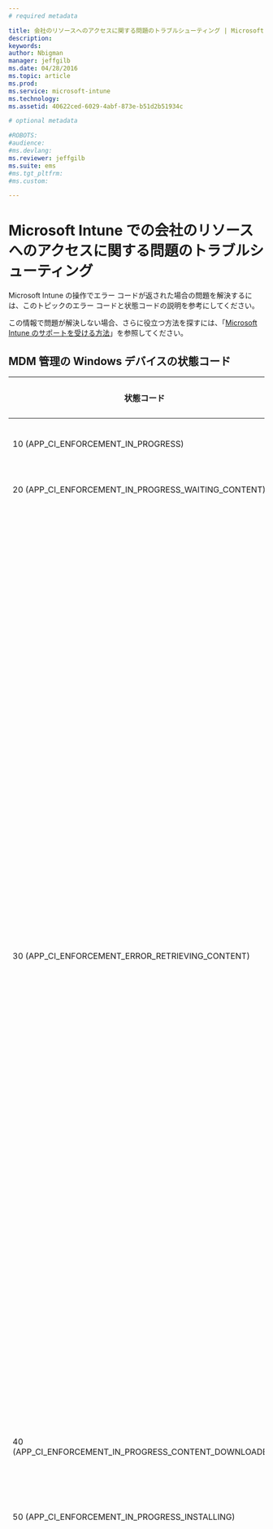 ```yaml
---
# required metadata

title: 会社のリソースへのアクセスに関する問題のトラブルシューティング | Microsoft Intune
description:
keywords:
author: Nbigman
manager: jeffgilb
ms.date: 04/28/2016
ms.topic: article
ms.prod:
ms.service: microsoft-intune
ms.technology:
ms.assetid: 40622ced-6029-4abf-873e-b51d2b51934c

# optional metadata

#ROBOTS:
#audience:
#ms.devlang:
ms.reviewer: jeffgilb
ms.suite: ems
#ms.tgt_pltfrm:
#ms.custom:

---
```


# Microsoft Intune での会社のリソースへのアクセスに関する問題のトラブルシューティング
Microsoft Intune の操作でエラー コードが返された場合の問題を解決するには、このトピックのエラー コードと状態コードの説明を参考にしてください。

この情報で問題が解決しない場合、さらに役立つ方法を探すには、「[Microsoft Intune のサポートを受ける方法](how-to-get-support-for-microsoft-intune.md)」を参照してください。

## MDM 管理の Windows デバイスの状態コード

|状態コード|エラー メッセージ|対処|
|---------------|-----------------|--------------|
|10 (APP_CI_ENFORCEMENT_IN_PROGRESS)|インストールが進行中||
|20 (APP_CI_ENFORCEMENT_IN_PROGRESS_WAITING_CONTENT)|コンテンツを待機中||
|30 (APP_CI_ENFORCEMENT_ERROR_RETRIEVING_CONTENT)|コンテンツを取得中|考えられる原因: ジョブ状態 30 は、ユーザーによるアプリのダウンロードが失敗したことを示します。<br /><br />考えられる原因は、次のとおりです。<br /><br />ダウンロードの進行中に、デバイスがインターネット接続を失った。<br /><br />登録時にデバイスに発行される証明書の有効期限が切れた。<br /><br />軽減策:<br /><br />デバイスのコントロール パネルから [会社のアプリ] アプリを起動して、デバイスの証明書が期限切れになっていないことを確認します。期限切れになっている場合は、デバイスを再登録する必要があります。<br /><br />デバイスがインターネットに接続されていることを確認し、アプリをもう一度要求してみます。|
|40 (APP_CI_ENFORCEMENT_IN_PROGRESS_CONTENT_DOWNLOADED)|コンテンツのダウンロードが完了しました||
|50 (APP_CI_ENFORCEMENT_IN_PROGRESS_INSTALLING)|インストールが進行中||
|60 (APP_CI_ENFORCEMENT_ERROR_INSTALLING)|インストール ​エラーが発生しました|アプリのダウンロード後に、インストールが失敗しました。<br /><br />アプリの署名に使用されたコード署名証明書が、デバイスに存在しません。<br /><br />アプリケーションが依存するフレームワーク依存関係が、デバイスにインストールされていません。<br /><br />アプリの署名に使用されたコード署名証明書がデバイス上に存在することを確認し、この証明書がすべてのエンタープライズ登録済み Windows RT デバイスの対象となっていることを管理者に確認します。<br /><br />フレームワーク依存関係が見つからないためにインストールが失敗した場合、管理者はアプリケーション パッケージとフレームワークをパッケージ化して、アプリケーションを再公開する必要があります。<br /><br />ダウンロードされたアプリケーション パッケージが、有効なパッケージではないか、破損していたか、デバイスの OS バージョンと互換性がない可能性があります。|
|70 (APP_CI_ENFORCEMENT_SUCCEEDED)|インストールが成功しました||
|80 (APP_CI_ENFORCEMENT_IN_PROGRESS)|アンインストールの進行中||
|90 (APP_CI_ENFORCEMENT_ERROR)|アンインストール エラーが発生しました||
|100 (APP_CI_ENFORCEMENT_SUCCEEDED)|アンインストールが成功しました||
|110 (APP_CI_ENFORCEMENT_ERROR)|コンテンツのハッシュが一致しません||
|120 (APP_CI_ENFORCEMENT_ERROR)|SLK / サイド ローディングが有効になっていません||
|130 (APP_CI_ENFORCEMENT_ERROR)|MSADP ライセンスのインストールが失敗しました||
|状態なし (APP_CI_ENFORCEMENT_UNKNOWN)|該当なし|状態は現在不明です。|

## 会社のリソースへのアクセス (一般的なエラー)

|状態コード|16 進数のエラー コード|エラー メッセージ|
|---------------|--------------------------|-----------------|
|-2016281101|0x87D1FDF3|MDM CRP 要求が見つかりません|
|-2016281102|0x87D1FDF2|NDES URL が見つかりません|
|-2016281103|0x87D1FDF1|MDM CRP 証明書情報が見つかりません|
|-2016281104|0x87D1FDF0|MDM CI 証明書情報が見つかりません|
|-2016281105|0x87D1FDEF|ルールを評価できませんでした|
|-2016281106|0x87D1FDEE|競合解決で失われたため、適用できません|
|-2016281107|0x87D1FDED|サポートされていない設定検出ソースです|
|-2016281108|0x87D1FDEC|参照された設定が CI で見つかりません|
|-2016281109|0x87D1FDEB|データ型を変換できませんでした|
|-2016281110|0x87D1FDEA|CIM 設定のパラメーターが無効です|
|-2016281111|0x87D1FDE9|このデバイスには該当しません|
|-2016281112|0x87D1FDE8|修復できませんでした|
|-2016330905|0x87D13B67|アプリの状態が不明です|
|-2016330906|0x87D13B66|アプリは管理されているものの、ユーザーによって削除されました|
|-2016330907|0x87D13B65|デバイスは引き換えコードを適用しています|
|-2016330908|0x87D13B64|アプリのインストールに失敗しました|
|-2016330909|0x87D13B63|ユーザーがアプリの更新の提案を拒否しました|
|-2016330910|0x87D13B62|ユーザーがアプリのインストールの提案を拒否しました|
|-2016330911|0x87D13B61|管理対象のアプリをインストールできるようになる前に、ユーザーがアプリをインストールしました|
|-2016330912|0x87D13B60|アプリのインストールがスケジュールされているものの、トランザクションを完了するには引き換えコードが必要です|
|-2016341109|0x87D1138B|iOS デバイスがエラーを返しました|
|-2016341110|0x87D1138A|形式が正しくないため iOS デバイスがコマンドを拒否しました|
|-2016341111|0x87D11389|iOS デバイスが予期されないアイドル ステータスを返しました|
|-2016341112|0x87D11388|iOS デバイスは現在ビジーです|

## iOS デバイスによって返されるエラー

|状態コード|16 進数のエラー コード|エラー メッセージ|
|---------------|--------------------------|-----------------|
|-2016299111|0x87D1B799|内部エラー。|
|-2016299112|0x87D1B798|内部エラー。|
|-2016300111|0x87D1B3B1|36001: (内部エラー)|
|-2016300112|0x87D1B3B0|36000: 携帯ネットワークは既に構成されています|
|-2016301110|0x87D1AFCA|35002: 単一のペイロードで複数のフォントが見つかりました|
|-2016301111|0x87D1AFC9|35001: フォントのインストールに失敗しました|
|-2016301112|0x87D1AFC8|35000: フォント データが無効です|
|-2016302109|0x87D1ABE3|34003: Kerberos プリンシパル名が無効です|
|-2016302110|0x87D1ABE2|34002: Kerberos プリンシパル名が見つかりません|
|-2016302111|0x87D1ABE1|34001: URL の一致パターンが無効です|
|-2016302112|0x87D1ABE0|34000: アプリ識別子の一致パターンが無効です|
|-2016304112|0x87D1A410|32000: アプリが多すぎます|
|-2016305111|0x87D1A029|31001: 設定を適用できません|
|-2016305112|0x87D1A028|31000: 資格情報を適用できません|
|-2016306111|0x87D19C41|30001: タイムアウトしました|
|-2016306112|0x87D19C40|30000: 認証に失敗しました|
|-2016307109|0x87D1985B|29003: 証明書データに問題があります|
|-2016307110|0x87D1985A|29002:|
|-2016307111|0x87D19859|29001:|
|-2016307112|0x87D19858|29000: デバイスが管理されていません|
|-2016308110|0x87D19472|28002: 壁紙を設定できません|
|-2016308111|0x87D19471|28001: 壁紙の画像に問題があります|
|-2016308112|0x87D19470|28000: 不明な項目です|
|-2016310111|0x87D18CA1|26001: ファイル レベルの暗号化はサポートされていません|
|-2016310112|0x87D18CA0|26000: ブロック レベルの暗号化はサポートされていません|
|-2016311110|0x87D188BA|25002: 削除できません|
|-2016311111|0x87D188B9|25001: インストールできません|
|-2016311112|0x87D188B8|25000: プロファイルに問題があります|
|-2016312109|0x87D184D3|24003: 最終的なプロファイルに問題があります|
|-2016312110|0x87D184D2|24002: ID ペイロードに問題があります|
|-2016312111|0x87D184D1|24001: 属性ディクショナリに署名できません|
|-2016312112|0x87D184D0|24000: 属性ディクショナリを作成できません|
|-2016313110|0x87D180EA|23002: サーバー証明書が無効です|
|-2016313111|0x87D180E9|23001: サーバーの応答に問題があります|
|-2016313112|0x87D180E8|23000: ID に問題があります|
|-2016314099|0x87D17D0D|22013: PKIOperation 応答が無効です|
|-2016314100|0x87D17D0C|22012: CACertificate を格納できません|
|-2016314101|0x87D17D0B|22011: CSR を生成できません|
|-2016314102|0x87D17D0A|22010: 一時的な ID を格納できません|
|-2016314103|0x87D17D09|22009: 一時的な ID を作成できません|
|-2016314104|0x87D17D08|22008: ID を作成できません|
|-2016314105|0x87D17D07|22007: 署名入り証明書が無効です|
|-2016314106|0x87D17D06|22006: CACaps が不十分です|
|-2016314107|0x87D17D05|22005: ネットワーク エラー|
|-2016314108|0x87D17D04|22004: サポートされていない証明書構成です|
|-2016314109|0x87D17D03|22003: RAResponse が無効です|
|-2016314110|0x87D17D02|22002: CAResponse が無効です|
|-2016314111|0x87D17D01|22001: キー ペアを生成できません|
|-2016314112|0x87D17D00|22000: キーの使用が無効です|
|-2016315105|0x87D1791F|21007: アカウントを検証できません|
|-2016315106|0x87D1791E|21006: 証明書の暗号化を解除できません|
|-2016315107|0x87D1791D|21005: アカウントが一意ではありません|
|-2016315108|0x87D1791C|21004: アカウントを作成できません|
|-2016315109|0x87D1791B|21003: ホスト名がありません|
|-2016315110|0x87D1791A|21002: サーバーの暗号化ポリシーに準拠できません|
|-2016315111|0x87D17919|21001: サーバーのポリシーに準拠できません|
|-2016315112|0x87D17918|21000: サーバーからポリシーを取得できません|
|-2016316110|0x87D17532|20002: アカウントが一意ではありません|
|-2016316111|0x87D17531|20001: ホスト名がありません|
|-2016316112|0x87D17530|20000: アカウントを作成できません|
|-2016317110|0x87D1714A|19002: アカウントが一意ではありません|
|-2016317111|0x87D17149|19001: ホスト名がありません|
|-2016317112|0x87D17148|19000: アカウントを作成できません|
|-2016318110|0x87D16D62|18002: 資格情報が無効です|
|-2016318111|0x87D16D61|18001: ホストに到達できません|
|-2016318112|0x87D16D60|18000: 不明なエラーです|
|-2016319110|0x87D1697A|17002: アカウントが一意ではありません|
|-2016319111|0x87D16979|17001: ホスト名がありません|
|-2016319112|0x87D16978|17000: アカウントを作成できません|
|-2016320110|0x87D16592|16002: アカウントが一意ではありません|
|-2016320111|0x87D16591|16001: ホスト名がありません|
|-2016320112|0x87D16590|16000: サブスクリプションを作成できません|
|-2016321109|0x87D161AB|15003: 証明書が無効です|
|-2016321110|0x87D161AA|15002: ネットワーク構成をロックできません|
|-2016321111|0x87D161A9|15001: VPN を削除できません|
|-2016321112|0x87D161A8|15000: VPN をインストールできません|
|-2016322110|0x87D15DC2|14002: クラウド構成は既に存在します|
|-2016322111|0x87D15DC1|14001: デバイスがロックされています|
|-2016322112|0x87D15DC0|14000: フィールドが無効です|
|-2016323107|0x87D159DD|13005: プロキシを設定できません|
|-2016323108|0x87D159DC|13004: EAP を設定できません|
|-2016323109|0x87D159DB|13003: WiFi 構成を作成できません|
|-2016323110|0x87D159DA|13002: パスワードが必要です|
|-2016323111|0x87D159D9|13001: ユーザー名が必要です|
|-2016323112|0x87D159D8|13000: インストールできません|
|-2016324070|0x87D1561A|12042: 不明なロケール コードです|
|-2016324071|0x87D15619|12041: 不明な言語コードです|
|-2016324072|0x87D15618|12040: iTunes Store へのログインが必要です|
|-2016324073|0x87D15617|12039: (未使用)|
|-2016324074|0x87D15616|12038: アプリが管理されていません|
|-2016324075|0x87D15615|12037: 引き換えコードが無効です|
|-2016324076|0x87D15614|12036: 現在の状態ではアプリを削除できません|
|-2016324077|0x87D15613|12035: アプリを購入できません|
|-2016324078|0x87D15612|12034: URL が HTTPS ではありません|
|-2016324079|0x87D15611|12033: マニフェストが無効です|
|-2016324080|0x87D15610|12032: マニフェストに含まれるアプリが多すぎます|
|-2016324081|0x87D1560F|12031: アプリのインストールが無効になっています|
|-2016324082|0x87D1560E|12030: URL が無効です|
|-2016324083|0x87D1560D|12029: アプリが管理されていません|
|-2016324084|0x87D1560C|12028: 引き換えを待機していません|
|-2016324085|0x87D1560B|12027: アプリではありません|
|-2016324086|0x87D1560A|12026: アプリは既にキューに登録されています|
|-2016324087|0x87D15609|12025: アプリは既にインストールされています|
|-2016324088|0x87D15608|12024: アプリ マニフェストを検証できませんでした|
|-2016324089|0x87D15607|12023: アプリ ID を検証できませんでした|
|-2016324090|0x87D15606|12022: トピックが無効です|
|-2016324091|0x87D15605|12021: 要求の種類が無効です|
|-2016324092|0x87D15604|12020: サーバーによって承認されていません|
|-2016324093|0x87D15603|12019: エスクロー シークレットをコピーできません|
|-2016324094|0x87D15602|12018: エスクロー キーバッグのデータをコピーできません|
|-2016324095|0x87D15601|12017: エスクロー keybag を作成できません|
|-2016324096|0x87D15600|12016: ID が見つかりません|
|-2016324097|0x87D155FF|12015: プッシュ トークンを取得できません|
|-2016324098|0x87D155FE|12014: プロビジョニング プロファイルが管理されていません|
|-2016324099|0x87D155FD|12013: プロファイルが管理されていません|
|-2016324100|0x87D155FC|12012: MDM の置換が一致しません|
|-2016324101|0x87D155FB|12011: MDM の構成が無効です|
|-2016324102|0x87D155FA|12010: 内部不整合エラー|
|-2016324103|0x87D155F9|12009: 代替プロファイルが無効です|
|-2016324104|0x87D155F8|12008: 要求の形式が正しくありません|
|-2016324105|0x87D155F7|12007: 承認されていません|
|-2016324106|0x87D155F6|12006: リダイレクトが拒否されました|
|-2016324107|0x87D155F5|12005: 証明書が見つかりません|
|-2016324108|0x87D155F4|12004: プッシュ証明書が無効です|
|-2016324109|0x87D155F3|12003: チャレンジの応答が無効です|
|-2016324110|0x87D155F2|12002: チェックインできません|
|-2016324111|0x87D155F1|12001: MDM インスタンスが複数存在します|
|-2016324112|0x87D155F0|12000: アクセス権が無効です|
|-2016325111|0x87D15209|11001: カスタム APN は既にインストールされています|
|-2016325112|0x87D15208|11000: APN をインストールできません|
|-2016326111|0x87D14E21|10001: 署名者が無効です|
|-2016326112|0x87D14E20|10000: 既定のものをインストールできません|
|-2016327106|0x87D14A3E|9006: 証明書が ID ではありません|
|-2016327107|0x87D14A3D|9005: 証明書の形式が正しくありません|
|-2016327108|0x87D14A3C|9004: ルート証明書を格納できません|
|-2016327109|0x87D14A3B|9003: WAPI データを格納できません|
|-2016327110|0x87D14A3A|9002: 証明書を格納できません|
|-2016327111|0x87D14A39|9001: ペイロードの証明書が多すぎます|
|-2016327112|0x87D14A38|9000: パスワードが無効です|
|-2016328112|0x87D14650|8000: Web クリップをインストールできません|
|-2016329105|0x87D1426F|7007: SMTP アカウントが正しく構成されていません|
|-2016329106|0x87D1426E|7006: POP アカウントが正しく構成されていません|
|-2016329107|0x87D1426D|7005: IMAP アカウントが正しく構成されていません|
|-2016329108|0x87D1426C|7004: SMIME 証明書に問題があります|
|-2016329109|0x87D1426B|7003:SMIME 証明書が見つかりません|
|-2016329110|0x87D1426A|7002: 検証中に不明なエラーが発生しました|
|-2016329111|0x87D14269|7001: 証明書が無効です|
|-2016329112|0x87D14268|7000: ホストに到達できません|
|-2016330110|0x87D13E82|6002: クエリを作成できません|
|-2016330111|0x87D13E81|6001: 文字列が空です|
|-2016330112|0x87D13E80|6000: キーチェーン システム エラー|
|-2016331097|0x87D13AA7|5015: 猶予期間を設定できません|
|-2016331098|0x87D13AA6|5014: パスコードを設定できません|
|-2016331099|0x87D13AA5|5013: パスコードを消去できません|
|-2016331100|0x87D13AA4|5012: (未使用)|
|-2016331101||5011: パスコードが間違っています|
|-2016331102||5010: デバイスがロックされました|
|-2016331103|0x87D13AA4|5009: (未使用)|
|-2016331104|0x87D13AA0|5008: パスコードが新しすぎます|
|-2016331105|0x87D13A9F|5007: パスコードの有効期限が切れています|
|-2016331106|0x87D13AA3|5006: パスコードにはアルファベットを含める必要があります|
|-2016331107|0x87D13A9D|5005: パスコードには数字を含める必要があります|
|-2016331108|0x87D13A9C|5004: パスコードに昇順または降順の文字が含まれています|
|-2016331109|0x87D13A9B|5003: パスコードに文字の繰り返しがあります|
|-2016331110|0x87D13A9A|5002: 特殊文字が少なすぎます|
|-2016331111|0x87D13A99|5001: 一意の文字が少なすぎます|
|-2016331112|0x87D13A98|5000: パスコードが短すぎます|
|-2016332093|0x87D136C3|4019: アプリ ロック ペイロードが複数存在します|
|-2016332094|0x87D136C2|4018: APN または携帯ネットワーク ペイロードが複数存在します|
|-2016332095|0x87D136C1|4017: グローバル HTTPProxy ペイロードが複数存在します|
|-2016332096|0x87D136C0|4016: (内部エラー)|
|-2016332097|0x87D136BF|4015: 代替プロファイルに MDM ペイロードが含まれていません|
|-2016332098|0x87D136BE|4014: 利用できるデバイス ID がありません|
|-2016332099|0x87D136BD|4013: 更新に失敗しました|
|-2016332100|0x87D136BC|4012: プロファイルは更新できません|
|-2016332101|0x87D136BB|4011: 最終的なプロファイルが構成プロファイルではありません|
|-2016332102|0x87D136BA|4010: 更新されたプロファイルに同じ識別子がありません|
|-2016332103|0x87D136B9|4009: デバイスがロックされています|
|-2016332104|0x87D136B8|4008: 証明書が一致しません|
|-2016332105|0x87D136B7|4007: 認識できないファイル形式です|
|-2016332106|0x87D136B6|4006: プロファイルの削除日が過去の日付です|
|-2016332107|0x87D136B5|4005: パスコードが適合しません|
|-2016332108|0x87D136B4|4004: ユーザーがインストールを取り消しました|
|-2016332109|0x87D136B3|4003: プロファイルがインストールのキューに登録されていません|
|-2016332110|0x87D136B2|4002: UUID が重複しています|
|-2016332111|0x87D136B1|4001: インストール エラー|
|-2016332112|0x87D136B0|4000: プロファイルを解析できません|
|-2016333111|0x87D132C9|3001: 値の比較の意味に一貫性がありません (内部エラー)|
|-2016333112|0x87D132C8|3000: 制限の意味に一貫性がありません (内部エラー)|
|-2016334108|0x87D12EE4|2004: サポートされていないフィールド値です|
|-2016334109|0x87D12EE3|2003: フィールドのデータ型に問題があります|
|-2016334110|0x87D12EE2|2002: 必要なフィールドが見つかりません|
|-2016334111|0x87D12EE1|2001: サポートされていないペイロード バージョンです|
|-2016334112|0x87D12EE0|2000: ペイロードの形式が正しくありません|
|-2016335102|0x87D12B02|1010: サポートされていないフィールド値です|
|-2016335103|0x87D12B01|1009: プロファイルのインストール エラー|
|-2016335104|0x87D12B00|1008: ペイロード識別子が一意ではありません|
|-2016335105|0x87D12AFF|1007: UUID が一意ではありません|
|-2016335106|0x87D12AFE|1006: 暗号化を解除できません|
|-2016335107|0x87D12AFD|1005: プロファイルが空です|
|-2016335108|0x87D12AFC|1004: 署名に問題があります|
|-2016335109|0x87D12AFB|1003: フィールドのデータ型に問題があります|
|-2016335110|0x87D12AFA|1002: 必要なフィールドが見つかりません|
|-2016335111|0x87D12AF9|1001: サポートされていないプロファイル バージョンです|
|-2016335112|0x87D12AF8|1000: プロファイルの形式が正しくありません|

## OMA 応答コード

|状態コード|16 進数のエラー コード|エラー メッセージ|
|---------------|--------------------------|-----------------|
|-2016344008|0x87D10838|(1404): 証明書へのアクセスが拒否されました|
|-2016344009|0x87D10837|(1403): 証明書が見つかりません|
|-2016344010|0x87D10836|DCMO(1402): 操作に失敗しました|
|-2016344011|0x87D10835|DCMO(1401): ユーザーに確認メッセージが表示されたときに、ユーザーが処理を受け入れないことを選択しました|
|-2016344012|0x87D10834|DCMO(1400): クライアント エラー|
|-2016344108|0x87D107D4|DCMO(1204): デバイスの機能は無効になっています。ユーザーが再度有効にすることができます。|
|-2016344109|0x87D107D3|DCMO(1203): デバイスの機能は無効になっています。ユーザーが再度有効にすることはできません。|
|-2016344110|0x87D107D2|DCMO(1202): デバイスの機能が正常に有効になりましたが、現在デタッチされています。|
|-2016344111|0xF3FB4D95|DCMO(1201): デバイスの機能が正常に有効になり、現在アタッチされています。|
|-2016344112|0x87D107D0|DCMO(1200): 処理が正常に完了しました|
|-2016345595|0x87D10205|Syncml(517): アトミック コマンドへの応答が長すぎて単一のメッセージに収まりません。|
|-2016345596|0x87D10204|Syncml(516): コマンドが Atomic 要素内にあり、Atomic の実行に失敗しました。 このコマンドは正常にロールバックされませんでした。|
|-2016345598|0x87D10202|Syncml(514): SyncML コマンドを正常に完了できませんでした。コマンドを処理する前に、処理が取り消されました。|
|-2016345599|0x87D10201|Syncml(513): SyncML 要求メッセージ用に指定されたバージョンの同期プロトコルを、受信デバイスがサポートしていないか、サポートすることを拒否しました。|
|-2016345600|0x87D10200|Syncml(512): 同期セッション中にアプリケーション エラーが発生しました。|
|-2016345601|0x87D101FF|Syncml(511): サーバーで要求を処理中に、サーバー エラーが発生しました。|
|-2016345602|0x87D101FE|Syncml(510): 要求の処理中にエラーが発生しました。 このエラーは、受信デバイスのデータ ストアの不具合に関係があります。|
|-2016345603|0x87D101FD|Syncml(509): 今後使用するために予約されています。|
|-2016345604|0x87D101FC|Syncml(508): クライアントのサーバーとの同期状態をリフレッシュする必要のあるエラーが発生しました。|
|-2016345605|0x87D101FB|Syncml(507): エラーが発生したため、Atomic 要素内のすべての SyncML コマンドの実行に失敗しました。|
|-2016345606|0x87D101FA|Syncml(506): 要求の処理中にアプリケーション エラーが発生しました。|
|-2016345607|0x87D101F9|Syncml(505): SyncML 要求メッセージ用に指定されたバージョンの SyncML DTD を受信デバイスがサポートしていないか、サポートすることを拒否しました。|
|-2016345608|0x87D101F8|Syncml(504): 受信デバイスがゲートウェイまたはプロキシとして機能しているときに、URI (例: HTTP、FTP、LDAP) で指定された上流の受信デバイス、または要求の完了に必要な補助的な受信デバイス (例: DNS) から、許容時間内に応答を受け取りませんでした。|
|-2016345609|0x87D101F7|Syncml(503): 受信デバイスが一時的に過負荷になっているか、メンテナンス中のため、現在要求を処理できません。|
|-2016345610|0x87D101F6|Syncml(502): 受信デバイスがゲートウェイまたはプロキシとして機能しているときに、要求を満たすためにアクセスした、上流の受信デバイスから無効な応答を受け取りました。|
|-2016345611|0x87D101F5|Syncml(501): 受信デバイスが要求を満たすのに必要なコマンドをサポートしていません。|
|-2016345612|0x87D101F4|Syncml(500): 受信デバイスが予期しない状態になったため、要求を満たせませんでした。|
|-2016345684|0x87D101AC|Syncml(428): 移動に失敗しました|
|-2016345685|0x87D101AB|Syncml(427): 子を持っている親を削除することはできません。|
|-2016345686|0x87D101AA|Syncml(426): 部分的な項目は使用できません。|
|-2016345687|0x87D101A9|Syncml(425): 要求されたコマンドの実行に失敗しました。センダーに、受信者の十分なアクセス制御権限 (ACL) がありません。|
|-2016345688|0x87D101A8|Syncml(424): チャンクになったオブジェクトを受信しましたが、受信したオブジェクトのサイズが、1 つ目のチャンク内で宣言されているオブジェクトのサイズと一致しません。|
|-2016345689|0x87D101A7|Syncml(423): 要求されたコマンドを実行できませんでした。削除用にマークされた項目は、既にサーバーから実際に削除されています。|
|-2016345690|0x87D101A6|Syncml(422): 要求されたコマンドをサーバーで実行できませんでした。LocURI の CGI スクリプトが正しく作成されていません。|
|-2016345691|0x87D101A5|Syncml(421): 要求されたコマンドをサーバーで実行できませんでした。指定された検索の文法が不明です。|
|-2016345692|0x87D101A4|Syncml(420): 受信デバイスに、残りの同期データを保存する記憶域がありません。|
|-2016345693|0x87D101A3|Syncml(419): クライアントの要求に競合が発生しましたが、サーバー コマンドによって解決されました。|
|-2016345694|0x87D101A2|Syncml(418): 要求された Put または Add コマンドを実行できませんでした。ターゲットは既に存在します。|
|-2016345695|0x87D101A1|Syncml(417): 現時点では要求を処理できません。要求元が、後で要求し直す必要があります。|
|-2016345696|0x87D101A0|Syncml(416): 要求を処理できませんでした。要求のバイト サイズが大きすぎます。|
|-2016345697|0x87D1019F|Syncml(415): メディアの種類または形式がサポートされていません。|
|-2016345698|0x87D1019E|Syncml(414): 要求されたコマンドを実行できませんでした。ターゲット URI が長すぎるため、受信デバイスが処理できないか、受け入れようとしていません。|
|-2016345699|0x87D1019D|Syncml(413): 受信デバイスが、要求されたコマンドの実行を拒否しています。要求された項目が大きすぎるため、受信デバイスが処理できないか、受け入れようとしていません。|
|-2016345700|0x87D1019C|Syncml(412): 要求されたコマンドを受信デバイスで実行できませんでした。コマンドが不完全か、形式が正しくありません。|
|-2016345701|0x87D1019B|Syncml(411): 要求されたコマンドには、バイト サイズまたは長さの情報を持つ Meta 型要素が付属していなければなりません。|
|-2016345702|0x87D1019A|Syncml(410): 要求されたターゲットは、受信デバイスに存在しません。その転送先 URI も不明です。|
|-2016345703|0x87D10199|Syncml(409): 要求されたコマンドを実行できませんでした。クライアントとサーバーのデータの更新が競合しています。|
|-2016345704|0x87D10198|Syncml(408): 予期していたメッセージを許容時間内に受信しませんでした。|
|-2016345705|0x87D10197|Syncml(407): 要求されたコマンドを実行できませんでした。要求元が、認証用の正しい資格情報を送信する必要があります。|
|-2016345706|0x87D10196|Syncml(406): 要求されたコマンドを実行できませんでした。要求にあるオプションの機能がサポートされていません。|
|-2016345707|0x87D10195|Syncml(405): 要求されたコマンドは、ターゲットで許可されていません。|
|-2016345708|0x87D10194|Syncml(404): 要求されたターゲットが見つかりませんでした。|
|-2016345709|0x87D10193|Syncml(403): 要求されたコマンドを実行できませんでしたが、受信デバイスは、このコマンドを理解しています。|
|-2016345710|0x87D10192|Syncml(402): 要求されたコマンドを実行できませんでした。正式な支払いが必要です。|
|-2016345711|0x87D10191|Syncml(401): 要求されたコマンドを実行できませんでした。要求元が、認証用の正しい資格情報を送信する必要があります。|
|-2016345712|0x87D10190|Syncml(400): 要求されたコマンドを実行できませんでした。コマンドの構文が間違っています。|
|-2016345807|0x87D10131|Syncml(305): 要求されたターゲットは、指定されたプロキシの URI 経由でアクセスできなければなりません。|
|-2016345808|0x87D10130|Syncml(304): 要求された SyncML コマンドが、ターゲットで実行されませんでした。|
|-2016345809|0x87D1012F|Syncml(303): 要求されたターゲットは、別の URI にあります。|
|-2016345810|0x87D1012E|Syncml(302): 要求されたターゲットは、一時的に別の URI に移動されています。|
|-2016345811|0x87D1012D|Syncml(301): 要求されたターゲットは、新しい URI にあります。|
|-2016345812|0x87D1012C|Syncml(300): 要求されたターゲットは、多数の代替ターゲットのうちの 1 つです。|
|-2016345896|0x87D100D8|Syncml(216): コマンドが Atomic 要素内にあり、Atomic の実行に失敗しました。 このコマンドは正常にロールバックされました。|
|-2016345897|0x87D100D7|Syncml(215): ユーザー操作の結果、コマンドは実行されませんでした。ユーザーは選択を受け入れませんでした。|
|-2016345898|0x87D100D6|Syncml(214): 操作が取り消されました。 SyncML コマンドは正常に完了したものの、セッション内でこれ以上コマンドは処理されません。|
|-2016345899|0x87D100D5|Syncml(213): チャンク項目が受け入れられ、バッファーされました|
|-2016345900|0x87D100D4|Syncml(212): 認証が受け入れられました。 同期セッションの残りの部分では、これ以上の認証は必要ありません。 この応答コードは、資格情報が提供された要求への応答でのみ使用できます。|
|-2016345901|0x87D100D3|Syncml(211): 項目が削除されませんでした。 要求された項目が見つかりませんでした。 既に削除されている可能性があります。|
|-2016345902|0x87D100D2|Syncml(210): アーカイブせずに削除します。 要求されたデータは正常に削除されたものの、このオプション機能が実装でサポートされていなかったため、削除の前にアーカイブされなかったことが応答に示されています。|
|-2016345903|0x87D100D1|競合が複製によって解決されました。 要求により更新内容が競合していたものの、サーバー データベースに作成されるクライアントのデータを複製することで解決されたことが応答に示されています。 応答には、ステータスの項目内の複製のターゲット URI が両方とも含まれています。 さらに、双方向同期の場合は、重複するデータ定義と共に Add コマンドが返されます。|
|-2016345904|0x87D100D0|競合がクライアントのコマンドを "優先すること" によって解決されました。 更新内容が競合していたものの、クライアント コマンドを優先することによって解決されたことが応答に示されています。|
|-2016345905|0x87D100CF|競合が結合によって解決されました。 要求により競合が発生したものの、データのクライアント インスタンスとサーバー インスタンスを結合することで解決されたことが応答に示されています。 応答には、ステータスの項目内にターゲット URL とソース URL が両方とも含まれています。 さらに、結合されたデータと共に Replace コマンドが返されます。|
|-2016345906|0x87D100CE|コマンドの一部のみが完了したことが応答に示されています。 コマンドの残りの部分を後で完了できる場合は、完了した際に、別の適切な完了要求ステータス コードを作成する必要があります。|
|-2016345907|0x87D100CD|ソースでそのコンテンツを更新する必要があります。 要求元には、そのコンテンツを同期して最新のバージョンにするように通知されています。|
|-2016345908|0x87D100CC|要求は正常に完了したものの、データが返されていません。 ターゲットにコンテンツがない場合、Get に対する応答でも応答コードが返されます。|
|-2016345909|0x87D100CB|権限のない応答です。 ターゲットではないエンティティから要求に対して応答がありました。 応答が返されるのは、要求により権限のあるターゲットから 200 応答コードが返される場合のみです。|
|-2016345910|0x87D100CA|処理のために受け入れられました。 アプリケーションのリモート実行か、ユーザーまたはアプリケーションへのアラートのための要求は、正常に実行されました。|
|-2016345911|0x87D100C9|要求された項目が追加されました。|
|-2016345912|0x87D100C8|SyncML コマンドが正常に完了しました。|
|-2016346011|0x87D10065|指定された SyncML コマンドは実行されていますが、まだ完了していません。|

### 次のステップ
このトラブルシューティング情報を使っても問題が解決しない場合は、「[Microsoft Intune のサポートを受ける方法](how-to-get-support-for-microsoft-intune.md)」の説明に従って Microsoft サポートにお問い合わせください。


<!--HONumber=Jun16_HO1-->


